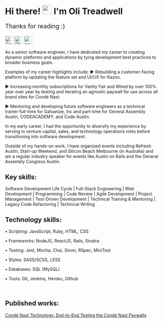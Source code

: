 # Hi there! <img src="https://raw.githubusercontent.com/syedareehaquasar/syedareehaquasar/master/gifs/Hi.gif" width="30px"> I'm Oli Treadwell

<p style="font-size:20px;"> Thanks for reading :)</p>

<a target="_blank" href="https://www.linkedin.com/in/olitreadwell/"><img alt="Connect with Oli Treadwell on LinkedIn" style="height:1.7rem;" src="https://img.shields.io/badge/-Connect_with_me_on_LinkedIn-s?logo=linkedin&labelColor=blue&color=black"></a>
<a target="_blank" href="https://www.github.com/olitreadwell/resume"><img alt="Oli Treadwell's Resume on GitHub" style="height:1.7rem;" src="https://img.shields.io/badge/-Resume-s?logo=github&labelColor=blue&color=black"></a>
<a target="_blank" href="https://github.com/olitreadwell/awesome-olitreadwell"><img alt="awesome-olitreadwell" style="height:1.7rem;" src="https://img.shields.io/badge/awesome--olitreadwell-s?logo=awesomelists&logoColor=black&labelColor=white&color=black"></a>



As a senior software engineer, I have dedicated my career to creating dynamic platforms and applications by tying development best practices to broader business goals.

Examples of my career highlights include:
► Rebuilding a customer-facing platform by updating the feature set and UI/UX for Kazoo.

► Increasing monthly subscriptions for Vanity Fair and Wired by over 100% year over year by testing and iterating an agnostic paywall for use across all brand sites for Condé Nast.

► Mentoring and developing future software engineers as a technical trainer full-time for Galvanize, Inc and part-time for General Assembly Austin, CODEACADEMY, and Code Austin.

In my early career, I had the opportunity to diversify my experience by serving in venture capital, sales, and technology operations roles before transitioning into software development.

Outside of my hands-on work, I have organized events including Refresh Austin, Start-up Weekend, and Silicon Beach Melbourne (in Australia) and am a regular industry speaker for events like Austin on Rails and the General Assembly Congress Austin.

## Key skills:


Software Development Life Cycle | Full-Stack Engineering | Web Development | Programming | Code Review | Agile Development | Project Management | Test-Driven Development | Technical Training & Mentoring | Legacy Code Refactoring | Technical Writing


## Technology skills:

•  Scripting: JavaScript, Ruby, HTML, CSS

•  Frameworks: NodeJS, ReactJS, Rails, Sinatra

•  Testing: Jest, Mocha, Chai, Sinon, RSpec, MiniTest

•  Styles: SASS/SCSS, LESS

•  Databases: SQL (MySQL)

•  Tools: Git, Jenkins, Heroku, Github

<br>

## Published works:


[Condé Nast Technology: End-to-End Testing the Condé Nast Paywalls](https://technology.condenast.com/story/end-to-end-testing-conde-nast-paywalls)


<!--
**GITHUB STAT'S**

![stats](https://github-readme-stats.vercel.app/api?username=olitreadwell&show_icons=true&theme=synthwave)

Today is Wednesday, 21 June, 13:05 GMT-7.
-->
